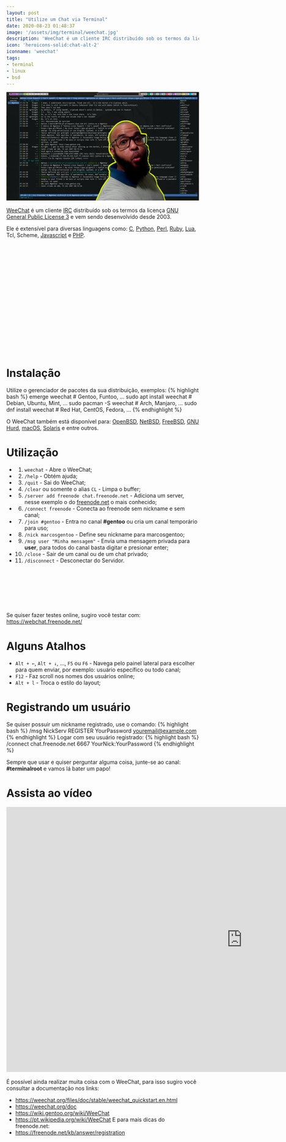 ```yaml
---
layout: post
title: "Utilize um Chat via Terminal"
date: 2020-08-23 01:48:37
image: '/assets/img/terminal/weechat.jpg'
description: 'WeeChat é um cliente IRC distribuído sob os termos da licença GNU GPLv3.'
icon: 'heroicons-solid:chat-alt-2'
iconname: 'weechat'
tags:
- terminal
- linux
- bsd
---
```


![Utilize um Chat via Terminal](/assets/img/terminal/weechat.jpg)

[WeeChat](https://weechat.org/) é um cliente [IRC](https://pt.wikipedia.org/wiki/Internet_Relay_Chat) distribuído sob os termos da licença [GNU General Public License 3](https://www.gnu.org/licenses/gpl-3.0.pt-br.html) e vem sendo desenvolvido desde 2003.

Ele é extensível para diversas linguagens como: [C](https://terminalroot.com.br/tags/#linguagemc), [Python](https://terminalroot.com.br/tags/#python), [Perl](https://www.perl.org/), [Ruby](https://terminalroot.com.br/tags/#ruby), [Lua](https://terminalroot.com.br/tags/#lua), Tcl, Scheme, [Javascript](https://youtu.be/HI6YZJxoaIQ) e [PHP](https://terminalroot.com.br/php/).

<!-- QUADRADO -->
<script async src="//pagead2.googlesyndication.com/pagead/js/adsbygoogle.js"></script>
<ins class="adsbygoogle"
style="display:inline-block;width:336px;height:280px"
data-ad-client="ca-pub-2838251107855362"
data-ad-slot="5351066970"></ins>
<script>
(adsbygoogle = window.adsbygoogle || []).push({});
</script>

# Instalação
Utilize o gerenciador de pacotes da sua distribuição, exemplos:
{% highlight bash %}
emerge weechat # Gentoo, Funtoo, ...
sudo apt install weechat # Debian, Ubuntu, Mint, ...
sudo pacman -S weechat # Arch, Manjaro, ...
sudo dnf install weechat # Red Hat, CentOS, Fedora, ...
{% endhighlight %}

O WeeChat também está disponível para: [OpenBSD](https://terminalroot.com.br/tags/#openbsd), [NetBSD](https://www.youtube.com/watch?v=OWiokP4ZUek), [FreeBSD](https://terminalroot.com.br/tags/#freebsd), [GNU Hurd](https://terminalroot.com.br/tags/#gnu), [macOS](https://terminalroot.com.br/tags/#macos), [Solaris](https://www.oracle.com/br/solaris/solaris11/) e entre outros.

# Utilização

+ 01. `weechat` - Abre o WeeChat;
+ 02. `/help` - Obtém ajuda;
+ 03. `/quit` - Sai do WeeChat;
+ 04. `/clear` ou somente o alias `CL` - Limpa o buffer;
+ 05. `/server add freenode chat.freenode.net` - Adiciona um server, nesse exemplo o do [freenode.net](https://freenode.net) o mais conhecido;
+ 06. `/connect freenode` - Conecta ao freenode sem nickname e sem canal;
+ 07. `/join #gentoo` - Entra no canal <b>#gentoo</b> ou cria um canal temporário para uso;
+ 08. `/nick marcosgentoo` - Define seu nickname para marcosgentoo;
+ 09. `/msg user "Minha mensagem"` - Envia uma mensagem privada para <b>user</b>, para todos do canal basta digitar e presionar enter;
+ 10. `/close` - Sair de um canal ou de um chat privado;
+ 11. `/disconnect` - Desconectar do Servidor.

<!-- MINI ANÚNCIO -->
<script async src="//pagead2.googlesyndication.com/pagead/js/adsbygoogle.js"></script>
<!-- Games Root -->
<ins class="adsbygoogle"
style="display:inline-block;width:730px;height:95px"
data-ad-client="ca-pub-2838251107855362"
data-ad-slot="5351066970"></ins>
<script>
(adsbygoogle = window.adsbygoogle || []).push({});
</script>

Se quiser fazer testes online, sugiro você testar com: <https://webchat.freenode.net/>

# Alguns Atalhos
+ `Alt + ←`, `Alt + ↓`, ..., `F5` ou `F6` - Navega pelo painel lateral para escolher para quem enviar, por exemplo: usuário específico ou todo canal;
+ `F12` - Faz scroll nos nomes dos usuários online;
+ `Alt + l` - Troca o estilo do layout;

# Registrando um usuário
Se quiser possuir um nickname registrado, use o comando:
{% highlight bash %}
/msg NickServ REGISTER YourPassword youremail@example.com
{% endhighlight %}
Logar com seu usuário registrado:
{% highlight bash %}
/connect chat.freenode.net 6667 YourNick:YourPassword
{% endhighlight %}

Sempre que usar e quiser perguntar alguma coisa, junte-se ao canal: **#terminalroot** e vamos lá bater um papo!

# Assista ao vídeo
<iframe width="1234" height="694" src="https://www.youtube.com/embed/gi36Ap9PIB0 " frameborder="0" allow="accelerometer; autoplay; encrypted-media; gyroscope; picture-in-picture" allowfullscreen></iframe> 

<!-- RETANGULO LARGO 2 -->
<script async src="//pagead2.googlesyndication.com/pagead/js/adsbygoogle.js"></script>
<ins class="adsbygoogle"
style="display:block; text-align:center;"
data-ad-layout="in-article"
data-ad-format="fluid"
data-ad-client="ca-pub-2838251107855362"
data-ad-slot="8549252987"></ins>
<script>
(adsbygoogle = window.adsbygoogle || []).push({});
</script>

É possível ainda realizar muita coisa com o WeeChat, para isso sugiro você consultar a documentação nos links:
+ <https://weechat.org/files/doc/stable/weechat_quickstart.en.html>
+ <https://weechat.org/doc>
+ <https://wiki.gentoo.org/wiki/WeeChat>
+ <https://pt.wikipedia.org/wiki/WeeChat>
E para mais dicas do freenode.net:
+ <https://freenode.net/kb/answer/registration>


